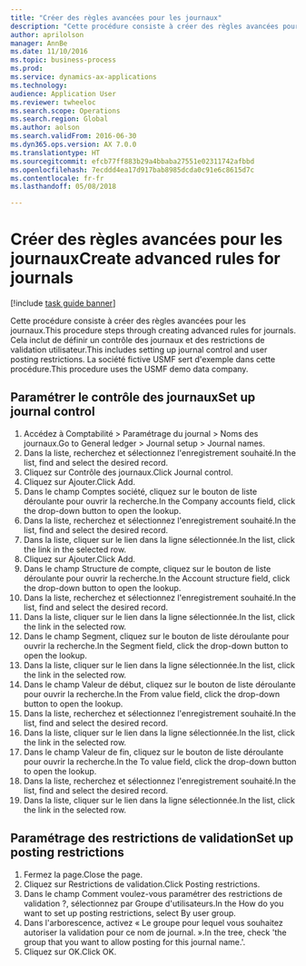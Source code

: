 ```yaml
--- 
title: "Créer des règles avancées pour les journaux"
description: "Cette procédure consiste à créer des règles avancées pour les journaux."
author: aprilolson
manager: AnnBe
ms.date: 11/10/2016
ms.topic: business-process
ms.prod: 
ms.service: dynamics-ax-applications
ms.technology: 
audience: Application User
ms.reviewer: twheeloc
ms.search.scope: Operations
ms.search.region: Global
ms.author: aolson
ms.search.validFrom: 2016-06-30
ms.dyn365.ops.version: AX 7.0.0
ms.translationtype: HT
ms.sourcegitcommit: efcb77ff883b29a4bbaba27551e02311742afbbd
ms.openlocfilehash: 7ecddd4ea17d917bab8985dcda0c91e6c8615d7c
ms.contentlocale: fr-fr
ms.lasthandoff: 05/08/2018

---
```

# <a name="create-advanced-rules-for-journals"></a><span data-ttu-id="0fc85-103">Créer des règles avancées pour les journaux</span><span class="sxs-lookup"><span data-stu-id="0fc85-103">Create advanced rules for journals</span></span>

[!include [task guide banner](../../includes/task-guide-banner.md)]

<span data-ttu-id="0fc85-104">Cette procédure consiste à créer des règles avancées pour les journaux.</span><span class="sxs-lookup"><span data-stu-id="0fc85-104">This procedure steps through creating advanced rules for journals.</span></span> <span data-ttu-id="0fc85-105">Cela inclut de définir un contrôle des journaux et des restrictions de validation utilisateur.</span><span class="sxs-lookup"><span data-stu-id="0fc85-105">This includes setting up journal control and user posting restrictions.</span></span> <span data-ttu-id="0fc85-106">La société fictive USMF sert d'exemple dans cette procédure.</span><span class="sxs-lookup"><span data-stu-id="0fc85-106">This procedure uses the USMF demo data company.</span></span>


## <a name="set-up-journal-control"></a><span data-ttu-id="0fc85-107">Paramétrer le contrôle des journaux</span><span class="sxs-lookup"><span data-stu-id="0fc85-107">Set up journal control</span></span>
1. <span data-ttu-id="0fc85-108">Accédez à Comptabilité > Paramétrage du journal > Noms des journaux.</span><span class="sxs-lookup"><span data-stu-id="0fc85-108">Go to General ledger > Journal setup > Journal names.</span></span>
2. <span data-ttu-id="0fc85-109">Dans la liste, recherchez et sélectionnez l'enregistrement souhaité.</span><span class="sxs-lookup"><span data-stu-id="0fc85-109">In the list, find and select the desired record.</span></span>
3. <span data-ttu-id="0fc85-110">Cliquez sur Contrôle des journaux.</span><span class="sxs-lookup"><span data-stu-id="0fc85-110">Click Journal control.</span></span>
4. <span data-ttu-id="0fc85-111">Cliquez sur Ajouter.</span><span class="sxs-lookup"><span data-stu-id="0fc85-111">Click Add.</span></span>
5. <span data-ttu-id="0fc85-112">Dans le champ Comptes société, cliquez sur le bouton de liste déroulante pour ouvrir la recherche.</span><span class="sxs-lookup"><span data-stu-id="0fc85-112">In the Company accounts field, click the drop-down button to open the lookup.</span></span>
6. <span data-ttu-id="0fc85-113">Dans la liste, recherchez et sélectionnez l'enregistrement souhaité.</span><span class="sxs-lookup"><span data-stu-id="0fc85-113">In the list, find and select the desired record.</span></span>
7. <span data-ttu-id="0fc85-114">Dans la liste, cliquer sur le lien dans la ligne sélectionnée.</span><span class="sxs-lookup"><span data-stu-id="0fc85-114">In the list, click the link in the selected row.</span></span>
8. <span data-ttu-id="0fc85-115">Cliquez sur Ajouter.</span><span class="sxs-lookup"><span data-stu-id="0fc85-115">Click Add.</span></span>
9. <span data-ttu-id="0fc85-116">Dans le champ Structure de compte, cliquez sur le bouton de liste déroulante pour ouvrir la recherche.</span><span class="sxs-lookup"><span data-stu-id="0fc85-116">In the Account structure field, click the drop-down button to open the lookup.</span></span>
10. <span data-ttu-id="0fc85-117">Dans la liste, recherchez et sélectionnez l'enregistrement souhaité.</span><span class="sxs-lookup"><span data-stu-id="0fc85-117">In the list, find and select the desired record.</span></span>
11. <span data-ttu-id="0fc85-118">Dans la liste, cliquer sur le lien dans la ligne sélectionnée.</span><span class="sxs-lookup"><span data-stu-id="0fc85-118">In the list, click the link in the selected row.</span></span>
12. <span data-ttu-id="0fc85-119">Dans le champ Segment, cliquez sur le bouton de liste déroulante pour ouvrir la recherche.</span><span class="sxs-lookup"><span data-stu-id="0fc85-119">In the Segment field, click the drop-down button to open the lookup.</span></span>
13. <span data-ttu-id="0fc85-120">Dans la liste, cliquer sur le lien dans la ligne sélectionnée.</span><span class="sxs-lookup"><span data-stu-id="0fc85-120">In the list, click the link in the selected row.</span></span>
14. <span data-ttu-id="0fc85-121">Dans le champ Valeur de début, cliquez sur le bouton de liste déroulante pour ouvrir la recherche.</span><span class="sxs-lookup"><span data-stu-id="0fc85-121">In the From value field, click the drop-down button to open the lookup.</span></span>
15. <span data-ttu-id="0fc85-122">Dans la liste, recherchez et sélectionnez l'enregistrement souhaité.</span><span class="sxs-lookup"><span data-stu-id="0fc85-122">In the list, find and select the desired record.</span></span>
16. <span data-ttu-id="0fc85-123">Dans la liste, cliquer sur le lien dans la ligne sélectionnée.</span><span class="sxs-lookup"><span data-stu-id="0fc85-123">In the list, click the link in the selected row.</span></span>
17. <span data-ttu-id="0fc85-124">Dans le champ Valeur de fin, cliquez sur le bouton de liste déroulante pour ouvrir la recherche.</span><span class="sxs-lookup"><span data-stu-id="0fc85-124">In the To value field, click the drop-down button to open the lookup.</span></span>
18. <span data-ttu-id="0fc85-125">Dans la liste, recherchez et sélectionnez l'enregistrement souhaité.</span><span class="sxs-lookup"><span data-stu-id="0fc85-125">In the list, find and select the desired record.</span></span>
19. <span data-ttu-id="0fc85-126">Dans la liste, cliquer sur le lien dans la ligne sélectionnée.</span><span class="sxs-lookup"><span data-stu-id="0fc85-126">In the list, click the link in the selected row.</span></span>

## <a name="set-up-posting-restrictions"></a><span data-ttu-id="0fc85-127">Paramétrage des restrictions de validation</span><span class="sxs-lookup"><span data-stu-id="0fc85-127">Set up posting restrictions</span></span>
1. <span data-ttu-id="0fc85-128">Fermez la page.</span><span class="sxs-lookup"><span data-stu-id="0fc85-128">Close the page.</span></span>
2. <span data-ttu-id="0fc85-129">Cliquez sur Restrictions de validation.</span><span class="sxs-lookup"><span data-stu-id="0fc85-129">Click Posting restrictions.</span></span>
3. <span data-ttu-id="0fc85-130">Dans le champ Comment voulez-vous paramétrer des restrictions de validation ?, sélectionnez par Groupe d'utilisateurs.</span><span class="sxs-lookup"><span data-stu-id="0fc85-130">In the How do you want to set up posting restrictions, select By user group.</span></span>
4. <span data-ttu-id="0fc85-131">Dans l'arborescence, activez « Le groupe pour lequel vous souhaitez autoriser la validation pour ce nom de journal. ».</span><span class="sxs-lookup"><span data-stu-id="0fc85-131">In the tree, check 'the group that you want to allow posting for this journal name.'.</span></span>
5. <span data-ttu-id="0fc85-132">Cliquez sur OK.</span><span class="sxs-lookup"><span data-stu-id="0fc85-132">Click OK.</span></span>


